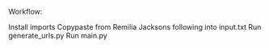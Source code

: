 Workflow:

Install imports
Copypaste from Remilia Jacksons following into input.txt
Run generate_urls.py
Run main.py